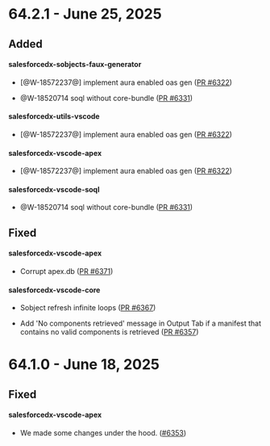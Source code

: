 # 64.2.1 - June 25, 2025

## Added

#### salesforcedx-sobjects-faux-generator

- [@W-18572237@] implement aura enabled oas gen ([PR #6322](https://github.com/forcedotcom/salesforcedx-vscode/pull/6322))

- @W-18520714  soql without core-bundle ([PR #6331](https://github.com/forcedotcom/salesforcedx-vscode/pull/6331))

#### salesforcedx-utils-vscode

- [@W-18572237@] implement aura enabled oas gen ([PR #6322](https://github.com/forcedotcom/salesforcedx-vscode/pull/6322))

#### salesforcedx-vscode-apex

- [@W-18572237@] implement aura enabled oas gen ([PR #6322](https://github.com/forcedotcom/salesforcedx-vscode/pull/6322))

#### salesforcedx-vscode-soql

- @W-18520714  soql without core-bundle ([PR #6331](https://github.com/forcedotcom/salesforcedx-vscode/pull/6331))

## Fixed

#### salesforcedx-vscode-apex

- Corrupt apex.db ([PR #6371](https://github.com/forcedotcom/salesforcedx-vscode/pull/6371))

#### salesforcedx-vscode-core

- Sobject refresh infinite loops ([PR #6367](https://github.com/forcedotcom/salesforcedx-vscode/pull/6367))

- Add 'No components retrieved' message in Output Tab if a manifest that contains no valid components is retrieved ([PR #6357](https://github.com/forcedotcom/salesforcedx-vscode/pull/6357))

# 64.1.0 - June 18, 2025

## Fixed

#### salesforcedx-vscode-apex

- We made some changes under the hood. ([#6353](https://github.com/forcedotcom/salesforcedx-vscode/issues/6353))
